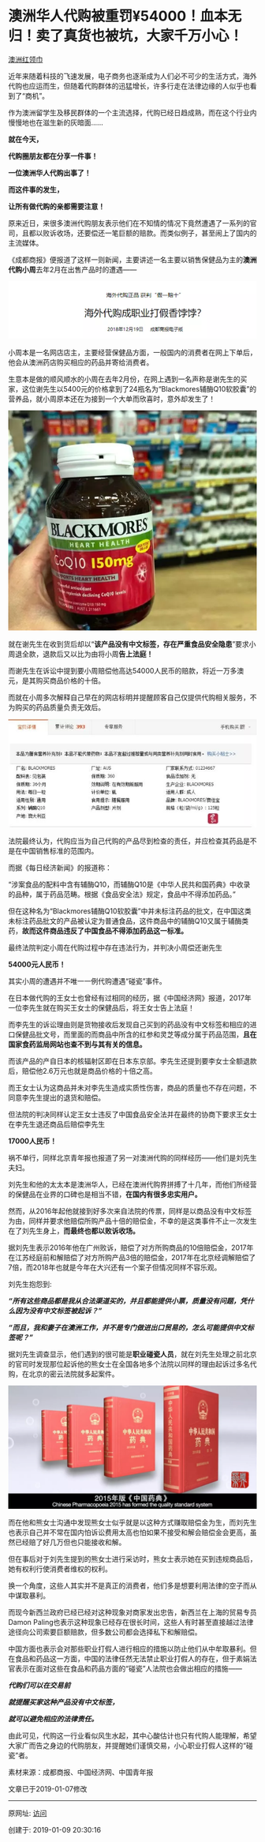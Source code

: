 

# 澳洲华人代购被重罚¥54000！血本无归！卖了真货也被坑，大家千万小心！

[澳洲红领巾](javascript:void(0);) 

近年来随着科技的飞速发展，电子商务也逐渐成为人们必不可少的生活方式，海外代购也应运而生，但随着代购群体的迅猛增长，许多行走在法律边缘的人似乎也看到了“商机”。

作为澳洲留学生及移民群体的一个主流选择，代购已经日趋成熟，而在这个行业内慢慢地也在滋生新的灰暗面......

**就在今天，**

**代购圈朋友都在分享一件事！**

**一位澳洲华人代购出事了！**

**而这件事的发生，**

**让所有做代购的亲都需要注意！**

原来近日，来很多澳洲代购朋友表示他们在不知情的情况下竟然遭遇了一系列的官司，且都以败诉收场，还要偿还一笔巨额的赔款。而类似例子，甚至闹上了国内的主流媒体。

  《成都商报》便报道了这样一则新闻，主要讲述一名主要以销售保健品为主的**澳洲代购小周**去年2月在出售产品时的遭遇——

![图20190109-3代购打假](图20190109-3代购打假.webp)

  小周本是一名网店店主，主要经营保健品方面，一般国内的消费者在网上下单后，他会从澳洲药店购买相应的药品并寄给消费者。

生意本是做的顺风顺水的小周在去年2月份，在网上遇到一名声称是谢先生的买家，这位谢先生以5400元的价格拿到了24瓶名为“Blackmores辅酶Q10软胶囊”的营养品，就小周原本还在为接到一个大单而欣喜时，意外却发生了！

![图20190109-4代购打假](图20190109-4代购打假.webp)

就在谢先生在收到货后却以“**该产品没有中文标签，存在严重食品安全隐患**”要求小周退全款，退款后又以比为由将小周**告上法庭！**

而谢先生在诉讼中提到要小周赔偿他高达54000人民币的赔款，将近一万多澳元，是其购买商品价格的十倍。

而就在小周多次解释自己早在的网店标明并提醒顾客自己仅提供代购相关服务，不为购买的药品质量负责无效后。

![图20190109-5代购打假](图20190109-5代购打假.webp)

法院最终认为，代购应当为自己代购的产品尽到检查的责任，并应检查其药品是不是在中国销售标准的范围内。

而据《每日经济新闻》的报道称：

  “涉案食品的配料中含有辅酶Q10，而辅酶Q10是《中华人民共和国药典》中收录的品种，属于药品范畴。根据《食品安全法》规定，食品中不得添加药品。”

但在这种名为“Blackmores辅酶Q10软胶囊”中并未标注药品的批文，在中国这类未标注药品批文的产品被认定为普通食品，这件商品中的辅酶Q10又属于辅酶类药，**故而这件商品违反了中国食品不得添加药品这一标准。**

最终法院判定小周在代购过程中存在违法行为，并判决小周偿还谢先生

**54000元人民币！**

其实小周的遭遇并不唯一一例代购遭遇“碰瓷”事件。

在日本做代购的王女士也曾经有过相同的经历，据《中国经济网》报道，2017年一位李先生就在购买王女士的保健品后，将王女士告上法庭！

而李先生的诉讼理由则是货物接收后发现自己买到的药品没有中文标签和相应的进口保健品批文号，而里面的而商品中所含的红参和灵芝等成分属于药品范围，**且在国家食药监局网站也查不到与其有关的信息。**

而该产品的产自日本的核辐射区即在日本东京部。李先生还提到要李女士全额退款后，赔偿他2.6万元也就是商品价格的十倍之高。

而王女士认为这商品并未对李先生造成实质性伤害，商品的质量也不存在问题，不同意李先生提出的退货和赔偿。

但法院的判决同样认定王女士违反了中国食品安全法并在最终的协商下要求王女士在李先生退还商品后赔偿李先生

**17000人民币！**

 祸不单行，同样北京青年报也报道了另一对澳洲代购的同样经历——他们是刘先生夫妇。

刘先生和他的太太本是澳洲华人，已经在澳洲代购界拼搏了十几年，而他们所经营的保健品在业界的口碑也是相当不错，**在国内有很多忠实用户。**

然而，从2016年起他就接到好多次来自法院的传票，同样是以商品没有中文标签为由，同样并要求他赔偿所购产品十倍的赔偿金，不幸的是这类事件不止一次发生在了刘先生身上，**而最终也都以败诉收场。**

据刘先生表示2016年他在广州败诉，赔偿了对方所购商品的10倍赔偿金，2017年在江苏经庭前和解赔偿了对方所购产品3倍的赔偿金，2017年在北京经调解赔偿了7倍，而2018年也就是今年在大兴还有一个案子但情况同样不容乐观。

  刘先生抱怨到:

  **_“所有这些商品都是我从合法渠道买的，并且都能提供小票，质量没有问题，凭什么因为没有中文标签被起诉？”_**

**_“而且，我和妻子在澳洲工作，并不是专门做进出口贸易的，怎么可能提供中文标签呢？”_**

  据刘先生调查显示，他们遇到的很可能是**职业碰瓷人员**，就在刘先生处理之前北京的官司时发现那位起诉他的熊女士在全国各地多个法院以同样的理由起诉过多名代购，在北京的密云法院就多起案件。

![图20190109-6代购打假](图20190109-6代购打假.webp)

而在他和熊女士沟通中发现熊女士似乎就是以这种方式赚取赔偿金为生，而刘先生也表示自己并不常在国内怕诉讼费用太高也怕如果不接受和解会赔偿金会更高，虽然已经赔了好几万但也只能接收和解。

但在事后对于刘先生提到的熊女士进行采访时，熊女士表示她在买到违规商品后，她有权利行使消费者维权的权利。

换一个角度，这些人其实并不是真正的消费者，他们多是想要利用法律的空子而从中谋取暴利。

而现今新西兰政府已经已经对这种现象对商家发出忠告，新西兰在上海的贸易专员Damon Paling也表示这种现象已经存在很长时间，这些人有时甚至直接越过法律途径向公司索要巨额赔款，但多数公司都会选择私下和解赔偿。

中国方面也表示会对那些职业打假人进行相应的措施以防止他们从中牟取暴利。但在食品和药品这一方面，中国的法律任然无法禁止职业打假人的存在，但于素娟法官表示在面对这些在食品和药品方面的“碰瓷”人法院也会做出相应的措施——

**_代购们可以在交易前_**

**_就提醒买家这种产品没有中文标签，_**

**_就可以避免相应的法律责任。_**

由此可见，代购这一行业看似风生水起，其中心酸估计也只有代购人能理解，希望大家广而告之身边的代购朋友，并提醒她们谨慎交易，小心职业打假人这样的“碰瓷”者。

  素材来源：成都商报、中国经济网、中国青年报



文章已于2019-01-07修改

---------------------------------------------------


原网址: [访问](https://mp.weixin.qq.com/s/P2kqu-KsIZtJBk14U3gyqA)

创建于: 2019-01-09 20:30:16